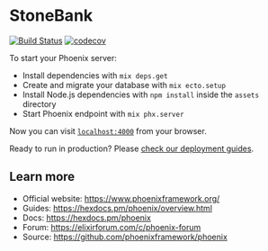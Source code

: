 # StoneBank

[![Build Status](https://travis-ci.com/brunoguedesit/stone_bank.svg?token=ywpRyjxy3UtUGfJLcssT&branch=main)](https://travis-ci.com/brunoguedesit/stone_bank)
[![codecov](https://codecov.io/gh/brunoguedesit/stone_bank/branch/main/graph/badge.svg?token=L43T9NE2PC)](https://codecov.io/gh/brunoguedesit/stone_bank)

To start your Phoenix server:

  * Install dependencies with `mix deps.get`
  * Create and migrate your database with `mix ecto.setup`
  * Install Node.js dependencies with `npm install` inside the `assets` directory
  * Start Phoenix endpoint with `mix phx.server`

Now you can visit [`localhost:4000`](http://localhost:4000) from your browser.

Ready to run in production? Please [check our deployment guides](https://hexdocs.pm/phoenix/deployment.html).

## Learn more

  * Official website: https://www.phoenixframework.org/
  * Guides: https://hexdocs.pm/phoenix/overview.html
  * Docs: https://hexdocs.pm/phoenix
  * Forum: https://elixirforum.com/c/phoenix-forum
  * Source: https://github.com/phoenixframework/phoenix
